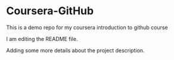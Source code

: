# Coursera-GitHub
This is a demo repo for my coursera introduction to github course

I am editing the README file.

Adding some more details about the project description.
